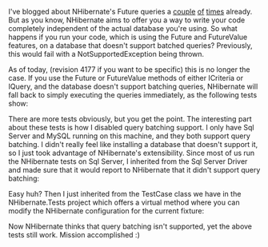 I've blogged about NHibernate's Future queries a <a href="/blog/2009/01/nhibernate-and-future-queries/">couple</a> <a href="/blog/2009/01/nhibernate-and-future-queries-part-2/">of</a> <a href="/blog/2009/04/transparent-query-batching-through-your-repository/">times</a> already.  But as you know, NHibernate aims to offer you a way to write your code completely independent of the actual database you're using.  So what happens if you run your code, which is using the Future and FutureValue features, on a database that doesn't support batched queries?  Previously, this would fail with a NotSupportedException being thrown.

As of today, (revision 4177 if you want to be specific) this is no longer the case.  If you use the Future or FutureValue methods of either ICriteria or IQuery, and the database doesn't support batching queries, NHibernate will fall back to simply executing the queries immediately, as the following tests show:

<script src="https://gist.github.com/3684484.js?file=s1.cs"></script>

There are more tests obviously, but you get the point.  The interesting part about these tests is how I disabled query batching support.  I only have Sql Server and MySQL running on this machine, and they both support query batching.  I didn't really feel like installing a database that doesn't support it, so I just took advantage of NHibernate's extensibility.  Since most of us run the NHibernate tests on Sql Server, I inherited from the Sql Server Driver and made sure that it would report to NHibernate that it didn't support query batching:

<script src="https://gist.github.com/3684484.js?file=s2.cs"></script>

Easy huh? Then I just inherited from the TestCase class we have in the NHibernate.Tests project which offers a virtual method where you can modify the NHibernate configuration for the current fixture:

<script src="https://gist.github.com/3684484.js?file=s3.cs"></script>

Now NHibernate thinks that query batching isn't supported, yet the above tests still work.  Mission accomplished :)